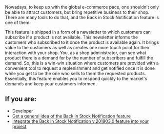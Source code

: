 Nowadays, to keep up with the global e-commerce pace, one shouldn't only be able to attract customers, but bring repetitive business to their shop. There are many tools to do that, and the Back in Stock Notification feature is one of them.

This feature is shipped in a form of a newsletter to which customers can subscribe if a product is not available. This newsletter informs the customers who subscribed to it once the product is available again. It brings value to the customers as well as creates one more touch point for their interaction with your shop. You, as a shop administrator, can see what product there is a demand for by the number of subscribers and fulfill the demand. So, this is a win-win situation where customers are provided with a convenient tool to request a replenishment and get notified once it is done while you get to be the one who sells to them the requested products. Essentially, this feature enables you to respond quickly to the market's demands and keep your customers informed.

## If you are:

<div class="mr-container">
    <div class="mr-list-container">
        <!-- col1 -->
        <div class="mr-col">
            <ul class="mr-list mr-list-green">
                <li class="mr-title">Developer</li>
                <li><a href="https://documentation.spryker.com/v2/docs/product-is-available-again-overview-201903" class="mr-link">Get a general idea of the Back in Stock Notification feature</a></li> 
                <li><a href="https://documentation.spryker.com/v2/docs/product-is-available-again-feature-integration-201903" class="mr-link">Integrate the Back in Stock Notification v.201903.0 feature into your project</a></li>
            </ul>
        </div>
        </div>
</div>
        
